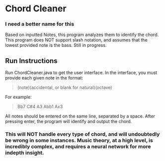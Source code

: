 # Chord Cleaner
### I need a better name for this

Based on inputted Notes, this program analyzes them to identify the chord. This program does NOT support
slash notation, and assumes that the lowest provided note is the bass. Still in progress.

## Run Instructions
Run ChordCleaner.java to get the user interface. In the interface, you must provide each given note in the format:
> (note)(accidental, or blank for natural)(octave)

For example:
> Bb7
> C#4
> A3
> Abb1
> Ax3

All notes should be entered on the same line, separated by a space. After pressing enter, the program will identify
and output the chord.

### This will NOT handle every type of chord, and will undoubtedly be wrong in some instances. Music theory, at a high level, is incredibly complex, and requires a neural network for more indepth insight.
